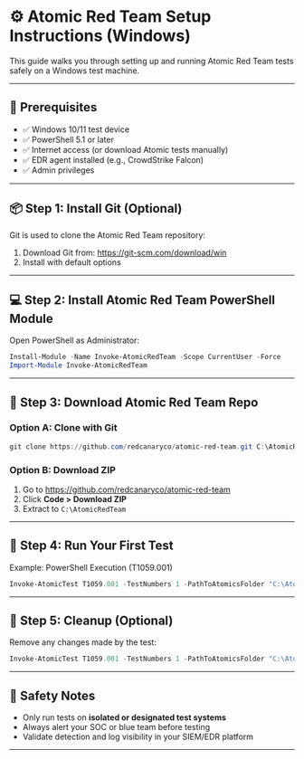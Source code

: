 
# ⚙️ Atomic Red Team Setup Instructions (Windows)

This guide walks you through setting up and running Atomic Red Team tests safely on a Windows test machine.

---

## 🧰 Prerequisites

- ✅ Windows 10/11 test device
- ✅ PowerShell 5.1 or later
- ✅ Internet access (or download Atomic tests manually)
- ✅ EDR agent installed (e.g., CrowdStrike Falcon)
- ✅ Admin privileges

---

## 📦 Step 1: Install Git (Optional)

Git is used to clone the Atomic Red Team repository:

1. Download Git from: https://git-scm.com/download/win
2. Install with default options

---

## 💻 Step 2: Install Atomic Red Team PowerShell Module

Open PowerShell as Administrator:

```powershell
Install-Module -Name Invoke-AtomicRedTeam -Scope CurrentUser -Force
Import-Module Invoke-AtomicRedTeam
```

---

## 📁 Step 3: Download Atomic Red Team Repo

### Option A: Clone with Git

```powershell
git clone https://github.com/redcanaryco/atomic-red-team.git C:\AtomicRedTeam
```

### Option B: Download ZIP

1. Go to https://github.com/redcanaryco/atomic-red-team
2. Click **Code > Download ZIP**
3. Extract to `C:\AtomicRedTeam`

---

## 🧪 Step 4: Run Your First Test

Example: PowerShell Execution (T1059.001)

```powershell
Invoke-AtomicTest T1059.001 -TestNumbers 1 -PathToAtomicsFolder "C:\AtomicRedTeam\atomics" -Confirm
```

---

## 🧼 Step 5: Cleanup (Optional)

Remove any changes made by the test:

```powershell
Invoke-AtomicTest T1059.001 -TestNumbers 1 -PathToAtomicsFolder "C:\AtomicRedTeam\atomics" -Cleanup
```

---

## 🔐 Safety Notes

- Only run tests on **isolated or designated test systems**
- Always alert your SOC or blue team before testing
- Validate detection and log visibility in your SIEM/EDR platform

---

